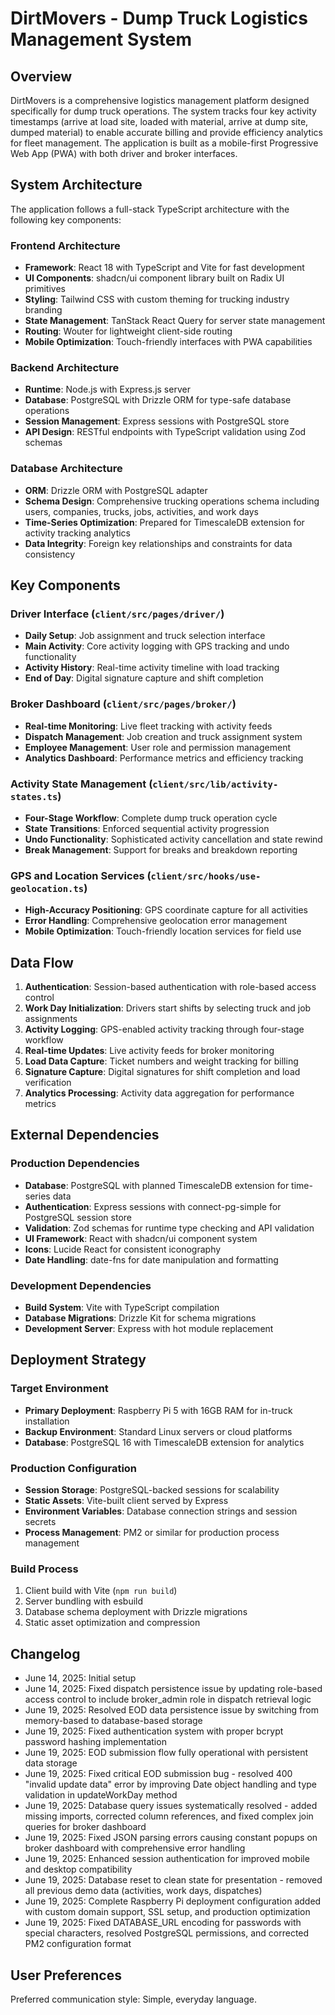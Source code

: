 # DirtMovers - Dump Truck Logistics Management System

## Overview

DirtMovers is a comprehensive logistics management platform designed specifically for dump truck operations. The system tracks four key activity timestamps (arrive at load site, loaded with material, arrive at dump site, dumped material) to enable accurate billing and provide efficiency analytics for fleet management. The application is built as a mobile-first Progressive Web App (PWA) with both driver and broker interfaces.

## System Architecture

The application follows a full-stack TypeScript architecture with the following key components:

### Frontend Architecture
- **Framework**: React 18 with TypeScript and Vite for fast development
- **UI Components**: shadcn/ui component library built on Radix UI primitives
- **Styling**: Tailwind CSS with custom theming for trucking industry branding
- **State Management**: TanStack React Query for server state management
- **Routing**: Wouter for lightweight client-side routing
- **Mobile Optimization**: Touch-friendly interfaces with PWA capabilities

### Backend Architecture
- **Runtime**: Node.js with Express.js server
- **Database**: PostgreSQL with Drizzle ORM for type-safe database operations
- **Session Management**: Express sessions with PostgreSQL store
- **API Design**: RESTful endpoints with TypeScript validation using Zod schemas

### Database Architecture
- **ORM**: Drizzle ORM with PostgreSQL adapter
- **Schema Design**: Comprehensive trucking operations schema including users, companies, trucks, jobs, activities, and work days
- **Time-Series Optimization**: Prepared for TimescaleDB extension for activity tracking analytics
- **Data Integrity**: Foreign key relationships and constraints for data consistency

## Key Components

### Driver Interface (`client/src/pages/driver/`)
- **Daily Setup**: Job assignment and truck selection interface
- **Main Activity**: Core activity logging with GPS tracking and undo functionality
- **Activity History**: Real-time activity timeline with load tracking
- **End of Day**: Digital signature capture and shift completion

### Broker Dashboard (`client/src/pages/broker/`)
- **Real-time Monitoring**: Live fleet tracking with activity feeds
- **Dispatch Management**: Job creation and truck assignment system
- **Employee Management**: User role and permission management
- **Analytics Dashboard**: Performance metrics and efficiency tracking

### Activity State Management (`client/src/lib/activity-states.ts`)
- **Four-Stage Workflow**: Complete dump truck operation cycle
- **State Transitions**: Enforced sequential activity progression
- **Undo Functionality**: Sophisticated activity cancellation and state rewind
- **Break Management**: Support for breaks and breakdown reporting

### GPS and Location Services (`client/src/hooks/use-geolocation.ts`)
- **High-Accuracy Positioning**: GPS coordinate capture for all activities
- **Error Handling**: Comprehensive geolocation error management
- **Mobile Optimization**: Touch-friendly location services for field use

## Data Flow

1. **Authentication**: Session-based authentication with role-based access control
2. **Work Day Initialization**: Drivers start shifts by selecting truck and job assignments
3. **Activity Logging**: GPS-enabled activity tracking through four-stage workflow
4. **Real-time Updates**: Live activity feeds for broker monitoring
5. **Load Data Capture**: Ticket numbers and weight tracking for billing
6. **Signature Capture**: Digital signatures for shift completion and load verification
7. **Analytics Processing**: Activity data aggregation for performance metrics

## External Dependencies

### Production Dependencies
- **Database**: PostgreSQL with planned TimescaleDB extension for time-series data
- **Authentication**: Express sessions with connect-pg-simple for PostgreSQL session store
- **Validation**: Zod schemas for runtime type checking and API validation
- **UI Framework**: React with shadcn/ui component system
- **Icons**: Lucide React for consistent iconography
- **Date Handling**: date-fns for date manipulation and formatting

### Development Dependencies
- **Build System**: Vite with TypeScript compilation
- **Database Migrations**: Drizzle Kit for schema migrations
- **Development Server**: Express with hot module replacement

## Deployment Strategy

### Target Environment
- **Primary Deployment**: Raspberry Pi 5 with 16GB RAM for in-truck installation
- **Backup Environment**: Standard Linux servers or cloud platforms
- **Database**: PostgreSQL 16 with TimescaleDB extension for analytics

### Production Configuration
- **Session Storage**: PostgreSQL-backed sessions for scalability
- **Static Assets**: Vite-built client served by Express
- **Environment Variables**: Database connection strings and session secrets
- **Process Management**: PM2 or similar for production process management

### Build Process
1. Client build with Vite (`npm run build`)
2. Server bundling with esbuild
3. Database schema deployment with Drizzle migrations
4. Static asset optimization and compression

## Changelog
- June 14, 2025: Initial setup
- June 14, 2025: Fixed dispatch persistence issue by updating role-based access control to include broker_admin role in dispatch retrieval logic
- June 19, 2025: Resolved EOD data persistence issue by switching from memory-based to database-based storage
- June 19, 2025: Fixed authentication system with proper bcrypt password hashing implementation
- June 19, 2025: EOD submission flow fully operational with persistent data storage
- June 19, 2025: Fixed critical EOD submission bug - resolved 400 "invalid update data" error by improving Date object handling and type validation in updateWorkDay method
- June 19, 2025: Database query issues systematically resolved - added missing imports, corrected column references, and fixed complex join queries for broker dashboard
- June 19, 2025: Fixed JSON parsing errors causing constant popups on broker dashboard with comprehensive error handling
- June 19, 2025: Enhanced session authentication for improved mobile and desktop compatibility
- June 19, 2025: Database reset to clean state for presentation - removed all previous demo data (activities, work days, dispatches)
- June 19, 2025: Complete Raspberry Pi deployment configuration added with custom domain support, SSL setup, and production optimization
- June 19, 2025: Fixed DATABASE_URL encoding for passwords with special characters, resolved PostgreSQL permissions, and corrected PM2 configuration format

## User Preferences

Preferred communication style: Simple, everyday language.